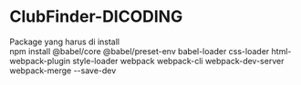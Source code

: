 # ClubFinder-DICODING<br>
Package yang harus di install<br>
npm install @babel/core @babel/preset-env babel-loader css-loader html-webpack-plugin style-loader webpack webpack-cli webpack-dev-server webpack-merge --save-dev
